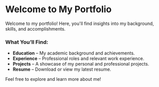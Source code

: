 # Welcome to My Portfolio  

Welcome to my portfolio! Here, you'll find insights into my background, skills, and accomplishments.  

### What You’ll Find:  
- **Education** – My academic background and achievements.  
- **Experience** – Professional roles and relevant work experience.  
- **Projects** – A showcase of my personal and professional projects.  
- **Resume** – Download or view my latest resume.  

Feel free to explore and learn more about me!
